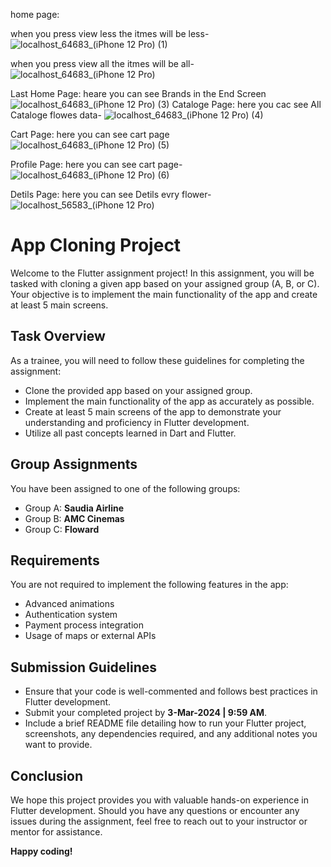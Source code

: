 home page:

when you press view less the itmes will be less-
![localhost_64683_(iPhone 12 Pro) (1)](https://github.com/Saod5557/Project-5/assets/124809082/588b468f-2b00-41ff-a2a0-dc86f4f295ce)

when you press view all the itmes will be all-
![localhost_64683_(iPhone 12 Pro)](https://github.com/Saod5557/Project-5/assets/124809082/6e7ea39e-39c0-420a-826c-bbf7864f112b)




 Last Home Page:   heare you can see Brands  in the End Screen
 ![localhost_64683_(iPhone 12 Pro) (3)](https://github.com/Saod5557/Project-5/assets/124809082/71365442-3232-4994-8b07-6cf95d64642a)
 Cataloge Page:
 here you cac see All Cataloge flowes data-
![localhost_64683_(iPhone 12 Pro) (4)](https://github.com/Saod5557/Project-5/assets/124809082/0a7b2d9e-da93-4509-b75f-f1be1d73585f)

Cart Page:
here you can see cart page
![localhost_64683_(iPhone 12 Pro) (5)](https://github.com/Saod5557/Project-5/assets/124809082/6561345e-24a9-4ae7-9faa-148f171b3ea5)


Profile Page:
here you can see cart page-
![localhost_64683_(iPhone 12 Pro) (6)](https://github.com/Saod5557/Project-5/assets/124809082/f98516e6-e1e9-4532-b32c-b22b525df105)

Detils Page:
here you can see Detils evry flower-
![localhost_56583_(iPhone 12 Pro)](https://github.com/Saod5557/Project-5/assets/124809082/2e211600-c61f-40aa-b0db-6e8d6e7f9352)



# App Cloning Project
Welcome to the Flutter assignment project! In this assignment, you will be tasked with cloning a given app based on your assigned group (A, B, or C). Your objective is to implement the main functionality of the app and create at least 5 main screens.

## Task Overview
As a trainee, you will need to follow these guidelines for completing the assignment:
- Clone the provided app based on your assigned group.
- Implement the main functionality of the app as accurately as possible.
- Create at least 5 main screens of the app to demonstrate your understanding and proficiency in Flutter development.
- Utilize all past concepts learned in Dart and Flutter.

## Group Assignments
You have been assigned to one of the following groups:
- Group A: **Saudia Airline**
- Group B: **AMC Cinemas**
- Group C: **Floward**

## Requirements
You are not required to implement the following features in the app:
- Advanced animations
- Authentication system
- Payment process integration
- Usage of maps or external APIs

## Submission Guidelines
- Ensure that your code is well-commented and follows best practices in Flutter development.
- Submit your completed project by **3-Mar-2024 | 9:59 AM**.
- Include a brief README file detailing how to run your Flutter project, screenshots, any dependencies required, and any additional notes you want to provide.

## Conclusion
We hope this project provides you with valuable hands-on experience in Flutter development. Should you have any questions or encounter any issues during the assignment, feel free to reach out to your instructor or mentor for assistance.

**Happy coding!**
